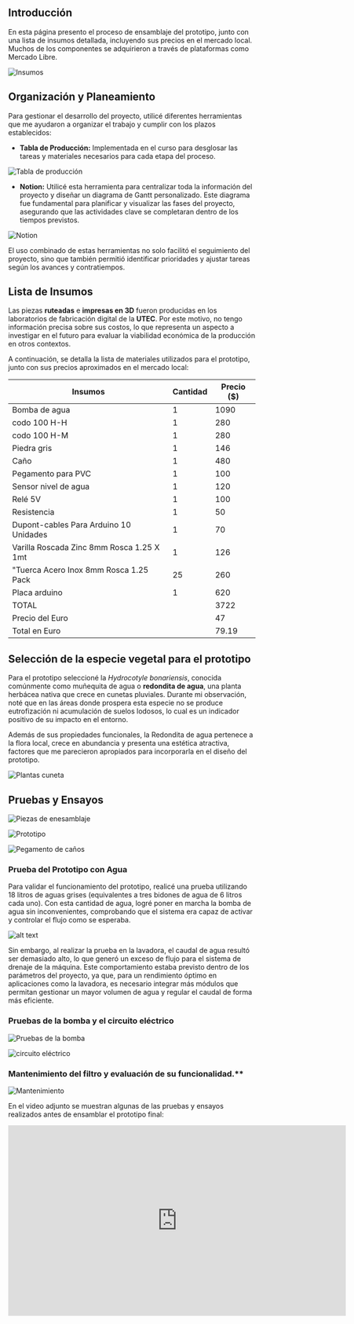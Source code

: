 
## Introducción

En esta página presento el proceso de ensamblaje del prototipo, junto con una lista de insumos detallada, incluyendo sus precios en el mercado local. Muchos de los componentes se adquirieron a través de plataformas como Mercado Libre.

![Insumos](../images/PI_IMG/Ensamblaje/insumos_.png)

## Organización y Planeamiento

Para gestionar el desarrollo del proyecto, utilicé diferentes herramientas que me ayudaron a organizar el trabajo y cumplir con los plazos establecidos:  

- **Tabla de Producción:** Implementada en el curso para desglosar las tareas y materiales necesarios para cada etapa del proceso.  

![Tabla de producción](../images/PI_IMG/Ensamblaje/tabla_produccion.png)

- **Notion:** Utilicé esta herramienta para centralizar toda la información del proyecto y diseñar un diagrama de Gantt personalizado. Este diagrama fue fundamental para planificar y visualizar las fases del proyecto, asegurando que las actividades clave se completaran dentro de los tiempos previstos.  

![Notion](../images/PI_IMG/Ensamblaje/gant_.png)

El uso combinado de estas herramientas no solo facilitó el seguimiento del proyecto, sino que también permitió identificar prioridades y ajustar tareas según los avances y contratiempos.


## Lista de Insumos 

Las piezas **ruteadas** e **impresas en 3D** fueron producidas en los laboratorios de fabricación digital de la **UTEC**. Por este motivo, no tengo información precisa sobre sus costos, lo que representa un aspecto a investigar en el futuro para evaluar la viabilidad económica de la producción en otros contextos.

A continuación, se detalla la lista de materiales utilizados para el prototipo, junto con sus precios aproximados en el mercado local:

<table>
        <thead>
            <tr>
                <th>Insumos</th>
                <th>Cantidad</th>
                <th>Precio ($)</th>
            </tr>
        </thead>
        <tbody>
            <tr>
                <td>Bomba de agua</td>
                <td>1</td>
                <td>1090</td>
            </tr>
            <tr>
                <td>codo 100 H-H</td>
                <td>1</td>
                <td>280</td>
            </tr>
            <tr>
                <td>codo 100 H-M</td>
                <td>1</td>
                <td>280</td>
            </tr>
            <tr>
                <td>Piedra gris</td>
                <td>1</td>
                <td>146</td>
            </tr>
            <tr>
                <td>Caño</td>
                <td>1</td>
                <td>480</td>
            </tr>
            <tr>
                <td>Pegamento para PVC</td>
                <td>1</td>
                <td>100</td>
            </tr>
            <tr>
                <td>Sensor nivel de agua</td>
                <td>1</td>
                <td>120</td>
            </tr>
            <tr>
                <td>Relé 5V</td>
                <td>1</td>
                <td>100</td>
            </tr>
            <tr>
                <td>Resistencia</td>
                <td>1</td>
                <td>50</td>
            </tr>
            <tr>
                <td>Dupont-cables Para Arduino 10 Unidades</td>
                <td>1</td>
                <td>70</td>
            </tr>
             <tr>
                <td>Varilla Roscada Zinc 8mm Rosca 1.25 X 1mt</td>
                <td>1</td>
                <td>126</td>
            </tr>
             <tr>
                <td>"Tuerca Acero Inox 8mm Rosca 1.25 Pack </td>
                <td>25</td>
                <td>260</td>
            </tr>
            <tr>
                <td>Placa arduino</td>
                <td>1</td>
                <td>620</td>
            </tr>
            <tr class="total">
                <td>TOTAL</td>
                <td></td>
                <td>3722</td>
            </tr>
            <tr class="total">
                <td>Precio del Euro</td>
                <td></td>
                <td>47</td>
            </tr>
            <tr class="total">
                <td>Total en Euro</td>
                <td></td>
                <td>79.19</td>
            </tr>
        </tbody>
</table>

## Selección de la especie vegetal para el prototipo

Para el prototipo seleccioné la *Hydrocotyle bonariensis*, conocida comúnmente como muñequita de agua o **redondita de agua**, una planta herbácea nativa que crece en cunetas pluviales. Durante mi observación, noté que en las áreas donde prospera esta especie no se produce eutrofización ni acumulación de suelos lodosos, lo cual es un indicador positivo de su impacto en el entorno.

Además de sus propiedades funcionales, la Redondita de agua pertenece a la flora local, crece en abundancia y presenta una estética atractiva, factores que me parecieron apropiados para incorporarla en el diseño del prototipo.

![Plantas cuneta](../images/PI_IMG/Ensamblaje/plantas_cuneta.png)

## Pruebas y Ensayos
![Piezas de enesamblaje](../images/PI_IMG/Ensamblaje/ensamblaje_02.jpg)

![Prototipo](../images/PI_IMG/Ensamblaje/proceso.png)

![Pegamento de caños](../images/PI_IMG/Ensamblaje/pegamento_de_caños.jpg)

### Prueba del Prototipo con Agua

Para validar el funcionamiento del prototipo, realicé una prueba utilizando 18 litros de aguas grises (equivalentes a tres bidones de agua de 6 litros cada uno). Con esta cantidad de agua, logré poner en marcha la bomba de agua sin inconvenientes, comprobando que el sistema era capaz de activar y controlar el flujo como se esperaba.

![alt text](../images/PI_IMG/Ensamblaje/prueba_agua.jpg)

Sin embargo, al realizar la prueba en la lavadora, el caudal de agua resultó ser demasiado alto, lo que generó un exceso de flujo para el sistema de drenaje de la máquina. Este comportamiento estaba previsto dentro de los parámetros del proyecto, ya que, para un rendimiento óptimo en aplicaciones como la lavadora, es necesario integrar más módulos que permitan gestionar un mayor volumen de agua y regular el caudal de forma más eficiente.


### Pruebas de la bomba y el circuito eléctrico

![Pruebas de la bomba](../images/PI_IMG/Ensamblaje/prueba_bomba.png)

![circuito eléctrico](../images/PI_IMG/Ensamblaje/electronico02.png)


### Mantenimiento del filtro y evaluación de su funcionalidad.** 

![Mantenimiento](../images/PI_IMG/Ensamblaje/Mantenimiento.jpg)

En el video adjunto se muestran algunas de las pruebas y ensayos realizados antes de ensamblar el prototipo final:

<iframe width="688" height="388"
src="https://www.youtube.com/embed/yK3vQS_ltQw?si=NwHAIi9ug4bTfs48" title="YouTube video player" frameborder="0" allow="accelerometer; autoplay; clipboard-write; encrypted-media; gyroscope; picture-in-picture; web-share" referrerpolicy="strict-origin-when-cross-origin" allowfullscreen></iframe>








